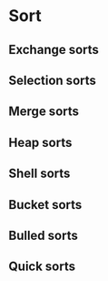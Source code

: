 # Sort

## Exchange sorts

## Selection sorts

## Merge sorts

## Heap sorts

## Shell sorts

## Bucket sorts

## Bulled sorts

## Quick sorts

